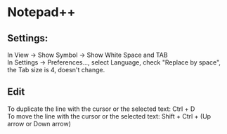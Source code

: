 # Notepad++

## Settings:
In View -> Show Symbol -> Show White Space and TAB  
In Settings -> Preferences..., select Language, check "Replace by space", the Tab size is 4, doesn't change.

## Edit
To duplicate the line with the cursor or the selected text: Ctrl + D  
To move the line with the cursor or the selected text: Shift + Ctrl + (Up arrow or Down arrow)

